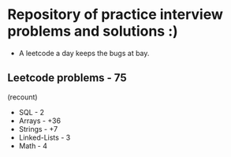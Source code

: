 # Repository of practice interview problems and solutions :)
 - A leetcode a day keeps the bugs at bay.

## Leetcode problems - 75
(recount)
 - SQL - 2
 - Arrays - +36
 - Strings - +7
 - Linked-Lists - 3 
 - Math - 4